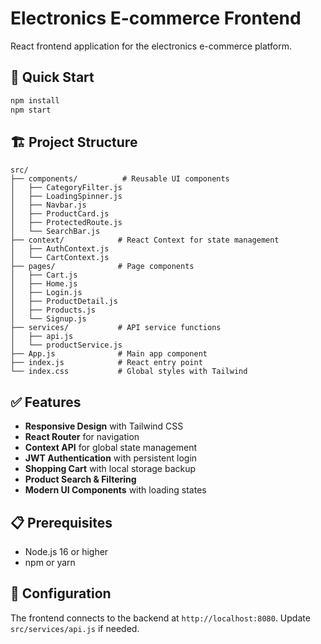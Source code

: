 # Electronics E-commerce Frontend

React frontend application for the electronics e-commerce platform.

## 🚀 Quick Start

```bash
npm install
npm start
```

## 🏗️ Project Structure

```
src/
├── components/          # Reusable UI components
│   ├── CategoryFilter.js
│   ├── LoadingSpinner.js
│   ├── Navbar.js
│   ├── ProductCard.js
│   ├── ProtectedRoute.js
│   └── SearchBar.js
├── context/            # React Context for state management
│   ├── AuthContext.js
│   └── CartContext.js
├── pages/              # Page components
│   ├── Cart.js
│   ├── Home.js
│   ├── Login.js
│   ├── ProductDetail.js
│   ├── Products.js
│   └── Signup.js
├── services/           # API service functions
│   ├── api.js
│   └── productService.js
├── App.js              # Main app component
├── index.js            # React entry point
└── index.css           # Global styles with Tailwind
```

## ✅ Features

- **Responsive Design** with Tailwind CSS
- **React Router** for navigation
- **Context API** for global state management
- **JWT Authentication** with persistent login
- **Shopping Cart** with local storage backup
- **Product Search & Filtering**
- **Modern UI Components** with loading states

## 📋 Prerequisites

- Node.js 16 or higher
- npm or yarn

## 🔧 Configuration

The frontend connects to the backend at `http://localhost:8080`. Update `src/services/api.js` if needed.